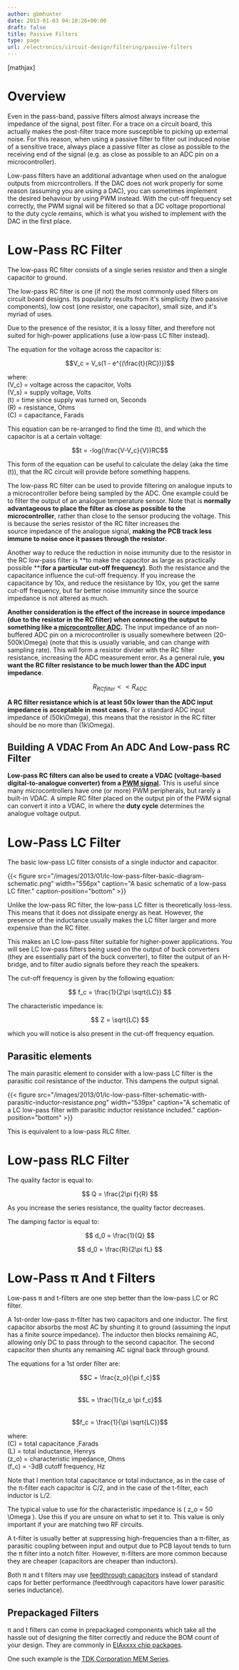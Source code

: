 ```yaml
---
author: gbmhunter
date: 2013-01-03 04:10:26+00:00
draft: false
title: Passive Filters
type: page
url: /electronics/circuit-design/filtering/passive-filters
---
```


[mathjax]

# Overview

Even in the pass-band, passive filters almost always increase the impedance of the signal, post filter. For a trace on a circuit board, this actually makes the post-filter trace more susceptible to picking up external noise. For this reason, when using a passive filter to filter out induced noise of a sensitive trace, always place a passive filter as close as possible to the receiving end of the signal (e.g. as close as possible to an ADC pin on a microcontroller).

Low-pass filters have an additional advantage when used on the analogue outputs from micrcontrollers. If the DAC does not work properly for some reason (assuming you are using a DAC), you can sometimes implement the desired behaviour by using PWM instead. With the cut-off frequency set correctly, the PWM signal will be filtered so that a DC voltage proportional to the duty cycle remains, which is what you wished to implement with the DAC in the first place.

# Low-Pass RC Filter

The low-pass RC filter consists of a single series resistor and then a single capacitor to ground.

The low-pass RC filter is one (if not) the most commonly used filters on circuit board designs. Its popularity results from it's simplicity (two passive components), low cost (one resistor, one capacitor), small size, and it's myriad of uses.

Due to the presence of the resistor, it is a lossy filter, and therefore not suited for high-power applications (use a low-pass LC filter instead).

The equation for the voltage across the capacitor is:

$$V_c = V_s(1 - e^{(\frac{t}{RC})})$$

where:  
\(V_c\) = voltage across the capacitor, Volts  
\(V_s\) = supply voltage, Volts  
\(t\) = time since supply was turned on, Seconds  
\(R\) = resistance, Ohms  
\(C\) = capacitance, Farads

This equation can be re-arranged to find the time \(t\), and which the capacitor is at a certain voltage:

$$t = -log(\frac{V-V_c}{V})RC$$

This form of the equation can be useful to calculate the delay (aka the time \(t\)), that the RC circuit will provide before something happens.

The low-pass RC filter can be used to provide filtering on analogue inputs to a microcontroller before being sampled by the ADC. One example could be to filter the output of an analogue temperature sensor. Note that is **normally advantageous to place the filter as close as possible to the microcontroller**, rather than close to the sensor producing the voltage. This is because the series resistor of the RC filter increases the source impedance of the analogue signal, **making the PCB track less immune to noise once it passes through the resistor**.

Another way to reduce the reduction in noise immunity due to the resistor in the RC low-pass filter is **to make the capacitor as large as practically possible **(**for a particular cut-off frequency)**. Both the resistance and the capacitance influence the cut-off frequency. If you increase the capacitance by 10x, and reduce the resistance by 10x, you get the same cut-off frequency, but far better noise immunity since the source impedance is not altered as much.

**Another consideration is the effect of the increase in source impedance (due to the resistor in the RC filter) when connecting the output to something like a [microcontroller ADC](http://blog.mbedded.ninja/electronics/circuit-design/adcs).** The input impedance of an non-buffered ADC pin on a microcontroller is usually somewhere between \(20-500k\Omega\) (note that this is usually variable, and can change with sampling rate). This will form a resistor divider with the RC filter resistance, increasing the ADC measurement error. As a general rule, **you want the RC filter resistance to be much lower than the ADC input impedance**.

$$ R_{RC filter} << R_{ADC} $$

**A RC filter resistance which is at least 50x lower than the ADC input impedance is acceptable in most cases.** For a standard ADC input impedance of \(50k\Omega\), this means that the resistor in the RC filter should be no more than \(1k\Omega\).

## Building A VDAC From An ADC And Low-pass RC Filter

**Low-pass RC filters can also be used to create a VDAC (voltage-based digital-to-analogue converter) from a [PWM signal](http://blog.mbedded.ninja/electronics/circuit-design/pwm).** This is useful since many microcontrollers have one (or more) PWM peripherals, but rarely a built-in VDAC. A simple RC filter placed on the output pin of the PWM signal can convert it into a VDAC, in where the **duty cycle** determines the analogue voltage output.

# Low-Pass LC Filter

The basic low-pass LC filter consists of a single inductor and capacitor.

{{< figure src="/images/2013/01/lc-low-pass-filter-basic-diagram-schematic.png" width="556px" caption="A basic schematic of a low-pass LC filter." caption-position="bottom" >}}

Unlike the low-pass RC filter, the low-pass LC filter is theoretically loss-less. This means that it does not dissipate energy as heat. However, the presence of the inductance usually makes the LC filter larger and more expensive than the RC filter.

This makes an LC low-pass filter suitable for higher-power applications. You will see LC low-pass filters being used on the output of buck converters (they are essentially part of the buck converter), to filter the output of an H-bridge, and to filter audio signals before they reach the speakers.

The cut-off frequency is given by the following equation:

$$ f_c = \frac{1}{2\pi \sqrt{LC}} $$

The characteristic impedance is:

$$ Z = \sqrt{LC} $$

which you will notice is also present in the cut-off frequency equation.

## Parasitic elements

The main parasitic element to consider with a low-pass LC filter is the parasitic coil resistance of the inductor. This dampens the output signal.

{{< figure src="/images/2013/01/lc-low-pass-filter-schematic-with-parasitic-inductor-resistance.png" width="539px" caption="A schematic of a LC low-pass filter with parasitic inductor resistance included." caption-position="bottom" >}}

This is equivalent to a low-pass RLC filter.

# Low-pass RLC Filter

The quality factor is equal to:

$$ Q = \frac{2\pi f}{R} $$

As you increase the series resistance, the quality factor decreases.

The damping factor is equal to:

$$ d_0 = \frac{1}{Q} $$

$$ d_0 = \frac{R}{2\pi fL} $$

# Low-Pass π And t Filters

Low-pass π and t-filters are one step better than the low-pass LC or RC filter.

A 1st-order low-pass π-filter has two capacitors and one inductor. The first capacitor absorbs the most AC by shunting it to ground (assuming the input has a finite source impedance). The inductor then blocks remaining AC, allowing only DC to pass through to the second capacitor. The second capacitor then shunts any remaining AC signal back through ground.

The equations for a 1st order filter are:

$$C = \frac{z_o}{\pi f_c}$$  
$$L = \frac{1}{z_o \pi f_c}$$  
$$f_c = \frac{1}{\pi \sqrt{LC}}$$

where:  
\(C\) = total capacitance ,Farads  
\(L\) = total inductance, Henrys  
\(z_o\) = characteristic impedance, Ohms  
\(f_c\) = -3dB cutoff frequency, Hz

Note that I mention total capacitance or total inductance, as in the case of the π-filter each capacitor is C/2, and in the case of the t-filter, each inductor is L/2.

The typical value to use for the characteristic impedance is \( z_o = 50 \Omega \). Use this if you are unsure on what to set it to. This value is only important if your are matching two RF circuits.

A t-filter is usually better at suppressing high-frequencies than a π-filter, as parasitic coupling between input and output due to PCB layout tends to turn the π filter into a notch filter. However, π-filters are more common because they are cheaper (capacitors are cheaper than inductors).

Both π and t filters may use [feedthrough capacitors](http://blog.mbedded.ninja/electronics/components/capacitors#feedthrough-capacitors) instead of standard caps for better performance (feedthrough capacitors have lower parasitic series inductance).

## Prepackaged Filters

π and t filters can come in prepackaged components which take all the hassle out of designing the filter correctly and reduce the BOM count of your design. They are commonly in [EIAxxxx chip packages](http://blog.mbedded.ninja/pcb-design/component-packages/chip-eia-xxxx-component-packages).

One such example is the [TDK Corporation MEM Series](http://www.digikey.com/product-search/en?FV=ffec061a).
